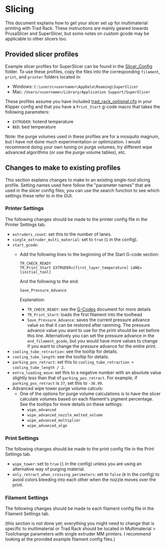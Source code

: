 # Slicing

This document explains how to get your slicer set up for multimaterial
printing with Trad Rack. These instructions are mainly geared towards
PrusaSlicer and SuperSlicer, but some notes on custom gcode may be
applicable to other slicers too.

## Provided slicer profiles

Example slicer profiles for SuperSlicer can be found in the
[Slicer_Config](/Slicer_Config/) folder. To use these profiles, copy
the files into the corresponding `filament`, `print`, and `printer`
folders located in:

- Windows: `C:\users\<username>\AppData\Roaming\SuperSlicer`
- Mac: `/Users/<username>/Library/Application Support/SuperSlicer`

These profiles assume you have included
[trad_rack_optional.cfg](/Klipper_Stuff/klipper_config/trad_rack_optional.cfg)
in your Klipper config and that you have a `Print_Start` g-code macro
that takes the following parameters:

- `EXTRUDER`: hotend temperature
- `BED`: bed temperature

Note: the purge volumes used in these profiles are for a mosquito
magnum, but I have not done much experimentation or optimization.
I would recommend doing your own tuning on purge volumes, try
different wipe advanced algorithms (or use the purge volume tables),
etc.

## Changes to make to existing profiles

This section explains changes to make to an existing single-tool
slicing profile. Setting names used here follow the "parameter names"
that are used in the slicer config files; you can use the search
function to see which settings these refer to in the GUI.

### Printer Settings

The following changes should be made to the printer config file in the
Printer Settings tab.

- `extruders_count`: set this to the number of lanes.
- `single_extruder_multi_material`: set to `true` (`1` in the config).
- `start_gcode`:
  - Add the following lines to the beginning of the Start G-code section:
    
    ```
    TR_CHECK_READY
    TR_Print_Start EXTRUDER=[first_layer_temperature] LANE=[initial_tool]
    ```

    And the following to the end:
    
    ```
    Save_Pressure_Advance
    ```
    
    Explanation:
    - `TR_CHECK_READY`: see the 
      [G-Codes](/docs/klipper/G-Codes.md/#tr_check_ready)
      document for more details
    - `TR_Print_Start`: loads the first filament into the toolhead
    - `Save_Pressure_Advance`: saves the current pressure advance
      value so that it can be restored after ramming. The pressure
      advance value you want to use for the print should be set before
      this line. Alternatively you can set the pressure advance in
      the `end_filament_gcode`, but you would have more values to
      change if you want to change the pressure advance for the entire
      print.
 - `cooling_tube_retraction`: see the tooltip for details.
 - `cooling_tube_length`: see the tooltip for details.
 - `parking_pos_retract`: set this to 
   `cooling_tube_retraction + cooling_tube_length / 2`.
 - `extra_loading_move`: set this to a negative number with an
   absolute value slightly less than that of `parking_pos_retract`.
   For example, if `parking_pos_retract` is `37`, set this to `-36.99`.
 - Advanced wipe tower purge volume calculs:
   - One of the options for purge volume calculations is to have the
     slicer calculate volumes based on each filament's pigment
     percentage. See the tooltips for more details on these settings:
     - `wipe_advanced`
     - `wipe_advanced_nozzle_melted_volume`
     - `wipe_advanced_multiplier`
     - `wipe_advanced_algo`

### Print Settings

The following changes should be made to the print config file in the
Print Settings tab.

- `wipe_tower`: set to `true` (`1` in the config) unless you are using
  an alternative way of purging material.
- `only_retract_when_crossing_perimeters`: set to `false` (`0` in the
  config) to avoid colors bleeding into each other when the nozzle
  moves over the print.

### Filament Settings

The following changes should be made to each filament config file in
the Filament Settings tab.

(this section is not done yet; everything you might need to change
that is specific to multimaterial or Trad Rack should be located
in Multimaterial > Toolchange parameters with single extruder MM
printers. I recommend looking at the provided example
filament config files.)
